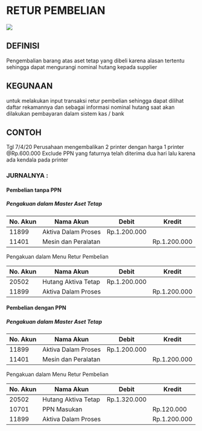 # RETUR PEMBELIAN

![](_media/id/pembelian/retur-pembelian.jpg)

## DEFINISI
Pengembalian barang atas aset tetap yang dibeli karena alasan tertentu sehingga dapat mengurangi nominal hutang kepada supplier

## KEGUNAAN
untuk melakukan input transaksi retur pembelian sehingga dapat dilihat daftar rekamannya dan sebagai informasi nominal hutang saat akan dilakukan pembayaran dalam sistem kas / bank

## CONTOH
Tgl 7/4/20 Perusahaan mengembalikan 2 printer dengan harga 1 printer @Rp.600.000 Exclude PPN yang faturnya telah diterima dua hari lalu karena ada kendala pada printer

### JURNALNYA :

#### Pembelian tanpa PPN
##### Pengakuan dalam Master Aset Tetap

| No. Akun | Nama Akun           | Debit        | Kredit       |
| -------- | ------------------- | ------------ | ------------ |
| 11899    | Aktiva Dalam Proses | Rp.1.200.000 |              |
| 11401    | Mesin dan Peralatan |              | Rp.1.200.000 |

Pengakuan dalam Menu Retur Pembelian

| No. Akun | Nama Akun           | Debit        | Kredit       |
| -------- | ------------------- | ------------ | ------------ |
| 20502    | Hutang Aktiva Tetap | Rp.1.200.000 |              |
| 11899    | Aktiva Dalam Proses |              | Rp.1.200.000 |

#### Pembelian dengan PPN
##### Pengakuan dalam Master Aset Tetap

| No. Akun | Nama Akun           | Debit        | Kredit       |
| -------- | ------------------- | ------------ | ------------ |
| 11899    | Aktiva Dalam Proses | Rp.1.200.000 |              |
| 11401    | Mesin dan Peralatan |              | Rp.1.200.000 |

Pengakuan dalam Menu Retur Pembelian

| No. Akun | Nama Akun           | Debit        | Kredit       |
| -------- | ------------------- | ------------ | ------------ |
| 20502    | Hutang Aktiva Tetap | Rp.1.320.000 |              |
| 10701    | PPN Masukan         |              | Rp.120.000   |
| 11899    | Aktiva Dalam Proses |              | Rp.1.200.000 |